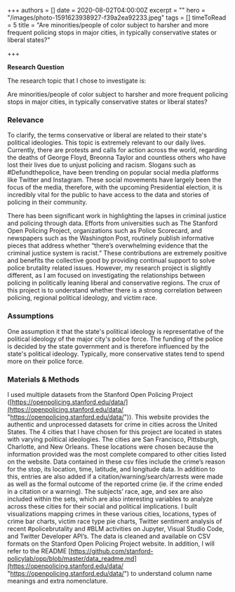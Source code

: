 +++
authors = []
date = 2020-08-02T04:00:00Z
excerpt = ""
hero = "/images/photo-1591623938927-f39a2ea92233.jpeg"
tags = []
timeToRead = 5
title = "Are minorities/people of color subject to harsher and more frequent policing stops in major cities, in typically conservative states or liberal states?"

+++

**Research Question**

The research topic that I chose to investigate is:

Are minorities/people of color subject to harsher and more frequent policing stops in major cities, in typically conservative states or liberal states?

### Relevance

To clarify, the terms conservative or liberal are related to their state's political ideologies. This topic is extremely relevant to our daily lives. Currently, there are protests and calls for action across the world, regarding the deaths of George Floyd, Breonna Taylor and countless others who have lost their lives due to unjust policing and racism. Slogans such as #Defundthepolice, have been trending on popular social media platforms like Twitter and Instagram. These social movements have largely been the focus of the media, therefore, with the upcoming Presidential election, it is incredibly vital for the public to have access to the data and stories of policing in their community.

There has been significant work in highlighting the lapses in criminal justice and policing through data. Efforts from universities such as The Stanford Open Policing Project, organizations such as Police Scorecard, and newspapers such as the Washington Post, routinely publish informative pieces that address whether “there’s overwhelming evidence that the criminal justice system is racist.” These contributions are extremely positive and benefits the collective good by providing continual support to solve police brutality related issues. However, my research project is slightly different, as I am focused on investigating the relationships between policing in politically leaning liberal and conservative regions. The crux of this project is to understand whether there is a strong correlation between policing, regional political ideology, and victim race.

### Assumptions

One assumption it that the state's political ideology is representative of the political ideology of the major city's police force. The funding of the police is decided by the state government and is therefore influenced by the state's political ideology. Typically, more conservative states tend to spend more on their police force.

### Materials & Methods

I used multiple datasets from the Stanford Open Policing Project ([https://openpolicing.stanford.edu/data/](https://openpolicing.stanford.edu/data/ "https://openpolicing.stanford.edu/data/")). This website provides the authentic and unprocessed datasets for crime in cities across the United States. The 4 cities that I have chosen for this project are located in states with varying political ideologies. The cities are San Francisco, Pittsburgh, Charlotte, and New Orleans. These locations were chosen because the information provided was the most complete compared to other cities listed on the website. Data contained in these csv files include the crime’s reason for the stop, its location, time, latitude, and longitude data. In addition to this, entries are also added if a citation/warning/search/arrests were made as well as the formal outcome of the reported crime (ie. if the crime ended in a citation or a warning). The subjects’ race, age, and sex are also included within the sets, which are also interesting variables to analyze across these cities for their social and political implications. I built visualizations mapping crimes in these various cities, locations, types of crime bar charts, victim race type pie charts, Twitter sentiment analysis of recent #policebrutality and #BLM activities on Jupyter, Visual Studio Code, and Twitter Developer API’s. The data is cleaned and available on CSV formats on the Stanford Open Policing Project website. In addition, I will refer to the README [https://github.com/stanford-policylab/opp/blob/master/data_readme.md](https://openpolicing.stanford.edu/data/ "https://openpolicing.stanford.edu/data/") to understand column name meanings and extra nomenclature.
